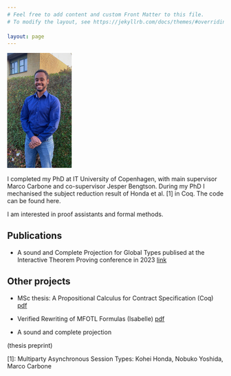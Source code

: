 ```yaml
---
# Feel free to add content and custom Front Matter to this file.
# To modify the layout, see https://jekyllrb.com/docs/themes/#overriding-theme-defaults

layout: page
---
```


<img src="assets/dawit_photo.jpeg" width="150" alt="">

I completed my PhD at IT University of Copenhagen, with main
supervisor Marco Carbone and co-supervisor Jesper Bengtson.
During my PhD I mechanised the subject reduction result of Honda et
al. [1] in Coq. The code can be found here. 

I am interested in proof assistants and formal methods.

## Publications 
* A sound and Complete Projection for Global Types publised at the
Interactive Theorem Proving conference in 2023 [link](https://drops.dagstuhl.de/opus/volltexte/2023/18403/)

## Other projects
* MSc thesis: A Propositional Calculus for Contract Specification (Coq) 
  [pdf](/assets/report.pdf) 
* Verified Rewriting of MFOTL Formulas (Isabelle) [pdf](/assets/mfotl.pdf)

* A sound and complete projection

(thesis preprint)


\[1\]: Multiparty Asynchronous Session Types: Kohei Honda, Nobuko Yoshida, Marco Carbone 
